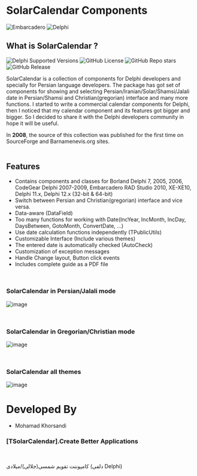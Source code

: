 # SolarCalendar Components
![Embarcadero](https://img.shields.io/badge/Embarcadero-ED1F35.svg?style=for-the-badge&logo=Embarcadero&logoColor=white) ![Delphi](https://img.shields.io/badge/Delphi-B22222?style=for-the-badge&logo=delphi&logoColor=white
)

## What is SolarCalendar ?
![Delphi Supported Versions](https://img.shields.io/badge/Delphi_supported_versions-Delphi%207,%202007..2010,%20XE..XE10,%2010%20Berlin..11.*%20Alexandria_and_Delphi%2012%20Athens-red) ![GitHub License](https://img.shields.io/github/license/mohamadkh/SolarCalendar) ![GitHub Repo stars](https://img.shields.io/github/stars/mohamadkh/SolarCalendar) 
![GitHub Release](https://img.shields.io/github/v/release/mohamadkh/SolarCalendar) 


SolarCalendar is a collection of components for Delphi developers and specially for Persian language developers. The package has got set of components for showing and selecting Persian/Iranian/Solar/Shamsi/Jalali date in Persian/Shamsi and Christian(gregorian) interface and many more functions. I started to write a commercial calendar components for Delphi, then I noticed that my calendar component and its features got bigger and bigger. So I decided to share it with the Delphi developers community in hope it will be useful.


In **2008**, the source of this collection was published for the first time on SourceForge and Barnamenevis.org sites.
<br>
<br>

## Features
- Contains components and classes for Borland Delphi 7, 2005, 2006, CodeGear Delphi 2007-2009, Embarcadero RAD Studio 2010, XE-XE10, Delphi 11.x, Delphi 12.x (32-bit & 64-bit)
- Switch between Persian and Christian(gregorian) interface and vice versa.
- Data-aware (DataField)
- Too many functions for working with Date(IncYear, IncMonth, IncDay, DaysBetween, GotoMonth, ConvertDate, ...)
- Use date calculation functions independently (TPublicUtils)
- Customizable Interface (Include various themes)
- The entered date is automatically checked (AutoCheck)
- Customization of exception messages
- Handle Change layout, Button click events
- Includes complete guide as a PDF file

<br>

### SolarCalendar in Persian/Jalali mode
![image](https://cloud.githubusercontent.com/assets/6840737/25553015/d8c7e128-2cbd-11e7-9f2d-0e4cb2894f42.png)

<br>

### SolarCalendar in Gregorian/Christian mode
![image](https://cloud.githubusercontent.com/assets/6840737/25553021/e9e8ca62-2cbd-11e7-9a8a-bcf65ff7afd4.png)

<br>

### SolarCalendar all themes
![image](https://cloud.githubusercontent.com/assets/6840737/25553022/ff26a106-2cbd-11e7-8744-dba590661fa9.png)

# Developed By
- Mohamad Khorsandi

### [TSolarCalendar].Create Better Applications

<br>

<p align="left">
کامپوننت تقویم شمسی(جلالی)/میلادی (دلفی Delphi)
</p>
